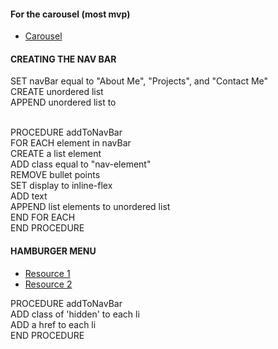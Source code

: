 #### For the carousel (most mvp)
- [Carousel](https://codepen.io/desandro/pen/jEpxqJ?editors=0100)

#### CREATING THE NAV BAR
SET navBar equal to "About Me", "Projects", and "Contact Me"  <br />
CREATE unordered list  <br />
APPEND unordered list to <nav>  <br />
PROCEDURE addToNavBar  <br />
    FOR EACH element in navBar <br />
        CREATE a list element <br />
        ADD class equal to "nav-element"  <br />
        REMOVE bullet points  <br />
        SET display to inline-flex   <br />
        ADD text  <br />
        APPEND list elements to unordered list  <br />
    END FOR EACH  <br />
END PROCEDURE   <br /> 

#### HAMBURGER MENU 
- [Resource 1](https://git.generalassemb.ly/narissa-hajratalli/CSS-Grid-Review-Responsive-Design/tree/master/Responsive%20Design) 
- [Resource 2](https://www.youtube.com/watch?v=dIyVTjJAkLw)

PROCEDURE addToNavBar <br />
    ADD class of 'hidden' to each li  <br />
    ADD a href to each li  <br />
END PROCEDURE




